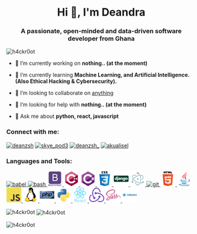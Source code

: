 <!-- - 👋 Hi, I’m Deandra
- 👀 I’m interested in Computer Programming, Web Development, Networking, Ethical Hacking, Machine Learning, Cybersecurity...
- 🌱 I’m currently learning C++, Python and Java...
- 💞️ I’m looking to collaborate on anything i may find interest in🤗
- 📫 How to reach me:
    - <a href="https://www.twitter.com/skye_pod3">Twitter</a>
    - <a href="https://www.instagram.com/@deliscode">Instagram</a>
    - <a href="http://linkedin.com/in/deandra-buckman-bb03261a5">LinkedIn</a>
    - <a href="https://discordapp.com/users/691000536677351455">Discord</a>
 -->
 <h1 align="center">Hi 👋, I'm Deandra</h1>
<h3 align="center">A passionate, open-minded and data-driven software developer from Ghana</h3>

<p align="left"> <img src="https://komarev.com/ghpvc/?username=h4ckr0ot&label=Profile%20views&color=0e75b6&style=flat" alt="h4ckr0ot" /> </p>

- 🔭 I’m currently working on **nothing.. (at the moment)**

- 🌱 I’m currently learning **Machine Learning, and Artificial Intelligence. (Also Ethical Hacking & Cybersecurity).**

- 👯 I’m looking to collaborate on [anything](https://www.instagram.com/deanzsh_)

- 🤝 I’m looking for help with **nothing.. (at the moment)**

- 💬 Ask me about **python, react, javascript**

<h3 align="left">Connect with me:</h3>
<p align="left">
<a href="https://dev.to/deanzsh" target="blank"><img align="center" src="https://cdn.jsdelivr.net/npm/simple-icons@3.0.1/icons/dev-dot-to.svg" alt="deanzsh" height="30" width="40" /></a>
<a href="https://twitter.com/skye_pod3" target="blank"><img align="center" src="https://raw.githubusercontent.com/rahuldkjain/github-profile-readme-generator/master/src/images/icons/Social/twitter.svg" alt="skye_pod3" height="30" width="40" /></a>
<a href="https://instagram.com/deanzsh_" target="blank"><img align="center" src="https://raw.githubusercontent.com/rahuldkjain/github-profile-readme-generator/master/src/images/icons/Social/instagram.svg" alt="deanzsh_" height="30" width="40" /></a>
<a href="https://www.hackerrank.com/akualisel" target="blank"><img align="center" src="https://raw.githubusercontent.com/rahuldkjain/github-profile-readme-generator/master/src/images/icons/Social/hackerrank.svg" alt="akualisel" height="30" width="40" /></a>
</p>

<h3 align="left">Languages and Tools:</h3>
<p align="left"> <a href="https://babeljs.io/" target="_blank"> <img src="https://www.vectorlogo.zone/logos/babeljs/babeljs-icon.svg" alt="babel" width="40" height="40"/> </a> <a href="https://www.gnu.org/software/bash/" target="_blank"> <img src="https://www.vectorlogo.zone/logos/gnu_bash/gnu_bash-icon.svg" alt="bash" width="40" height="40"/> </a> <a href="https://getbootstrap.com" target="_blank"> <img src="https://raw.githubusercontent.com/devicons/devicon/master/icons/bootstrap/bootstrap-plain-wordmark.svg" alt="bootstrap" width="40" height="40"/> </a> <a href="https://www.w3schools.com/cpp/" target="_blank"> <img src="https://raw.githubusercontent.com/devicons/devicon/master/icons/cplusplus/cplusplus-original.svg" alt="cplusplus" width="40" height="40"/> </a> <a href="https://www.w3schools.com/cs/" target="_blank"> <img src="https://raw.githubusercontent.com/devicons/devicon/master/icons/csharp/csharp-original.svg" alt="csharp" width="40" height="40"/> </a> <a href="https://www.w3schools.com/css/" target="_blank"> <img src="https://raw.githubusercontent.com/devicons/devicon/master/icons/css3/css3-original-wordmark.svg" alt="css3" width="40" height="40"/> </a> <a href="https://www.djangoproject.com/" target="_blank"> <img src="https://raw.githubusercontent.com/devicons/devicon/master/icons/django/django-original.svg" alt="django" width="40" height="40"/> </a> <a href="https://www.electronjs.org" target="_blank"> <img src="https://raw.githubusercontent.com/devicons/devicon/master/icons/electron/electron-original.svg" alt="electron" width="40" height="40"/> </a> <a href="https://git-scm.com/" target="_blank"> <img src="https://www.vectorlogo.zone/logos/git-scm/git-scm-icon.svg" alt="git" width="40" height="40"/> </a> <a href="https://www.w3.org/html/" target="_blank"> <img src="https://raw.githubusercontent.com/devicons/devicon/master/icons/html5/html5-original-wordmark.svg" alt="html5" width="40" height="40"/> </a> <a href="https://www.java.com" target="_blank"> <img src="https://raw.githubusercontent.com/devicons/devicon/master/icons/java/java-original.svg" alt="java" width="40" height="40"/> </a> <a href="https://developer.mozilla.org/en-US/docs/Web/JavaScript" target="_blank"> <img src="https://raw.githubusercontent.com/devicons/devicon/master/icons/javascript/javascript-original.svg" alt="javascript" width="40" height="40"/> </a> <a href="https://www.linux.org/" target="_blank"> <img src="https://raw.githubusercontent.com/devicons/devicon/master/icons/linux/linux-original.svg" alt="linux" width="40" height="40"/> </a> <a href="https://www.php.net" target="_blank"> <img src="https://raw.githubusercontent.com/devicons/devicon/master/icons/php/php-original.svg" alt="php" width="40" height="40"/> </a> <a href="https://www.python.org" target="_blank"> <img src="https://raw.githubusercontent.com/devicons/devicon/master/icons/python/python-original.svg" alt="python" width="40" height="40"/> </a> <a href="https://reactjs.org/" target="_blank"> <img src="https://raw.githubusercontent.com/devicons/devicon/master/icons/react/react-original-wordmark.svg" alt="react" width="40" height="40"/> </a> <a href="https://redux.js.org" target="_blank"> <img src="https://raw.githubusercontent.com/devicons/devicon/master/icons/redux/redux-original.svg" alt="redux" width="40" height="40"/> </a> <a href="https://sass-lang.com" target="_blank"> <img src="https://raw.githubusercontent.com/devicons/devicon/master/icons/sass/sass-original.svg" alt="sass" width="40" height="40"/> </a> <a href="https://webpack.js.org" target="_blank"> <img src="https://raw.githubusercontent.com/devicons/devicon/d00d0969292a6569d45b06d3f350f463a0107b0d/icons/webpack/webpack-original-wordmark.svg" alt="webpack" width="40" height="40"/> </a> </p>

<p><img align="left" src="https://github-readme-stats.vercel.app/api/top-langs?username=h4ckr0ot&show_icons=true&locale=en&layout=compact" alt="h4ckr0ot" /></p>

<p>&nbsp;<img align="center" src="https://github-readme-stats.vercel.app/api?username=h4ckr0ot&show_icons=true&locale=en" alt="h4ckr0ot" /></p>

<p><img align="center" src="https://github-readme-streak-stats.herokuapp.com/?user=h4ckr0ot&" alt="h4ckr0ot" /></p>

<!---
HybridCodes/HybridCodes is a ✨ special ✨ repository because its `README.md` (this file) appears on your GitHub profile.
You can click the Preview link to take a look at your changes.
--->

